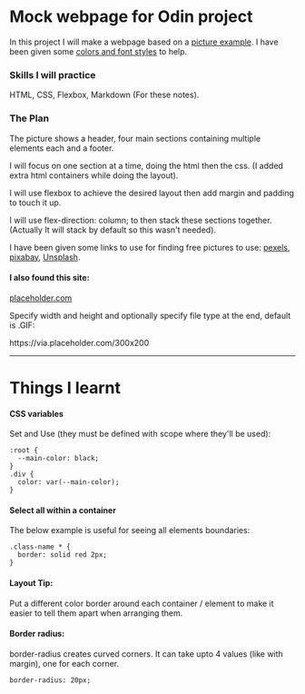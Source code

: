 # Mock webpage for Odin project

In this project I will make a webpage based on a [picture example](https://cdn.statically.io/gh/TheOdinProject/curriculum/main/foundations/html_css/project/odin-project.png). I have been given some [colors and font styles](https://cdn.statically.io/gh/TheOdinProject/curriculum/main/foundations/html_css/project/colors_and_stuff.png) to help.

### Skills I will practice

HTML, CSS, Flexbox, Markdown (For these notes).

### The Plan

The picture shows a header, four main sections containing multiple elements each and a footer.

I will focus on one section at a time, doing the html then the css. (I added extra html containers while doing the layout).

I will use flexbox to achieve the desired layout then add margin and padding to touch it up.

I will use flex-direction: column; to then stack these sections together. (Actually It will stack by default so this wasn't needed).

I have been given some links to use for finding free pictures to use:
[pexels](https://www.pexels.com/), [pixabay](https://pixabay.com/), [Unsplash](https://unsplash.com/).

#### I also found this site:

[placeholder.com](https://placeholder.com/)

Specify width and height and optionally specify file type at the end, default is .GIF:

https[]()://via.placeholder.com/300x200

---
# Things I learnt

#### CSS variables

Set and Use (they must be defined with scope where they'll be used):
```
:root {
  --main-color: black;
}
.div {
  color: var(--main-color);
}
```

#### Select all within a container

The below example is useful for seeing all elements boundaries:

    .class-name * {
      border: solid red 2px;
    }

#### Layout Tip:

Put a different color border around each container / element to make it easier to tell them apart when arranging them.

#### Border radius:

border-radius creates curved corners. It can take upto 4 values (like with margin), one for each corner.

    border-radius: 20px;
